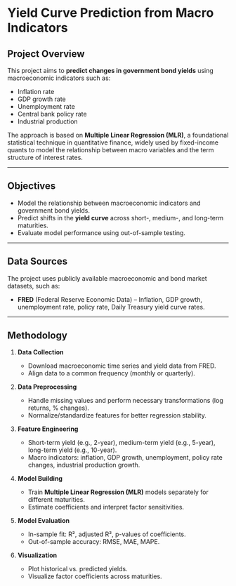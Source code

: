 # Yield Curve Prediction from Macro Indicators

##  Project Overview
This project aims to **predict changes in government bond yields** using macroeconomic indicators such as:
- Inflation rate
- GDP growth rate
- Unemployment rate
- Central bank policy rate
- Industrial production

The approach is based on **Multiple Linear Regression (MLR)**, a foundational statistical technique in quantitative finance, widely used by fixed-income quants to model the relationship between macro variables and the term structure of interest rates.

---

##  Objectives
- Model the relationship between macroeconomic indicators and government bond yields.
- Predict shifts in the **yield curve** across short-, medium-, and long-term maturities.
- Evaluate model performance using out-of-sample testing.

---

##  Data Sources
The project uses publicly available macroeconomic and bond market datasets, such as:
- **FRED** (Federal Reserve Economic Data) – Inflation, GDP growth, unemployment rate, policy rate, Daily Treasury yield curve rates.
  
---

##  Methodology

1. **Data Collection**
   - Download macroeconomic time series and yield data from FRED.
   - Align data to a common frequency (monthly or quarterly).

2. **Data Preprocessing**
   - Handle missing values and perform necessary transformations (log returns, % changes).
   - Normalize/standardize features for better regression stability.

3. **Feature Engineering**
   - Short-term yield (e.g., 2-year), medium-term yield (e.g., 5-year), long-term yield (e.g., 10-year).
   - Macro indicators: inflation, GDP growth, unemployment, policy rate changes, industrial production growth.

4. **Model Building**
   - Train **Multiple Linear Regression (MLR)** models separately for different maturities.
   - Estimate coefficients and interpret factor sensitivities.

5. **Model Evaluation**
   - In-sample fit: R², adjusted R², p-values of coefficients.
   - Out-of-sample accuracy: RMSE, MAE, MAPE.

6. **Visualization**
   - Plot historical vs. predicted yields.
   - Visualize factor coefficients across maturities.

